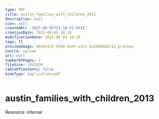 ```yaml
---
type: PDF
title: austin_families_with_children_2013
description: null
icon: null
createdAt: '2025-06-05T23:18:31.851Z'
creationDate: 2025-06-05 18:18
modificationDate: 2025-06-05 18:19
tags: []
previewImage: 0eddc032-97b8-4a4f-a3c5-b1240086b71a_preview
source: upload
url: null
numberOfPages: 1
fileSize: 2441016
tableOfContents: false
mimeType: application/pdf
---
```


# austin_families_with_children_2013


Resource: internal


